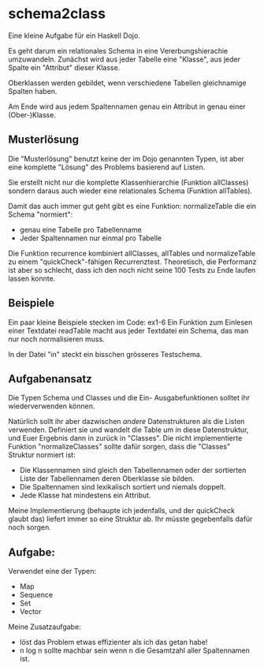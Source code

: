 # schema2class
Eine kleine Aufgabe für ein Haskell Dojo.

Es geht darum ein relationales Schema in eine Vererbungshierachie umzuwandeln.
Zunächst wird aus jeder Tabelle eine "Klasse", aus jeder Spalte ein "Attribut"
dieser Klasse.

Oberklassen werden gebildet, wenn verschiedene Tabellen gleichnamige Spalten haben.

Am Ende wird aus jedem Spaltennamen genau ein Attribut in genau einer (Ober-)Klasse.

## Musterlösung
Die "Musterlösung" benutzt keine der im Dojo genannten Typen,
ist aber eine komplette "Lösung" des Problems basierend auf Listen.

Sie erstellt nicht nur die komplette Klassenhierarchie (Funktion allClasses)
sondern daraus auch wieder eine relationales Schema (Funktion allTables).

Damit das auch immer gut geht gibt es eine Funktion: normalizeTable
die ein Schema "normiert":
- genau eine Tabelle pro Tabellenname
- Jeder Spaltennamen nur einmal pro Tabelle

Die Funktion recurrence kombiniert allClasses, allTables und normalizeTable
zu einem "quickCheck"-fähigen Recurrenztest. Theoretisch, die Performanz ist aber so schlecht, dass ich den noch nicht seine 100 Tests zu Ende laufen lassen konnte.

## Beispiele
Ein paar kleine Beispiele stecken im Code: ex1-6
Ein Funktion zum Einlesen einer Textdatei readTable macht aus jeder Textdatei ein Schema, das man nur noch normalisieren muss.

In der Datei "in" steckt ein bisschen grösseres Testschema.

## Aufgabenansatz
Die Typen Schema und Classes und die Ein- Ausgabefunktionen solltet ihr wiederverwenden können.

Natürlich sollt ihr aber dazwischen *andere* Datenstrukturen als die Listen verwenden.
Definiert sie und wandelt die Table um in diese Datenstruktur, und Euer Ergebnis dann in zurück in "Classes".
Die nicht implementierte Funktion "normalizeClasses" sollte dafür sorgen,
dass die "Classes" Struktur normiert ist:
- Die Klassennamen sind gleich den Tabellennamen oder der sortierten Liste der Tabellennamen deren Oberklasse sie bilden.
- Die Spaltennamen sind lexikalisch sortiert und niemals doppelt.
- Jede Klasse hat mindestens ein Attribut.

Meine Implementierung (behaupte ich jedenfalls, und der quickCheck glaubt das)
liefert immer so eine Struktur ab. Ihr müsste gegebenfalls dafür noch sorgen.

## Aufgabe:
Verwendet eine der Typen:
- Map
- Sequence
- Set
- Vector

Meine Zusatzaufgabe:
- löst das Problem etwas effizienter als ich das getan habe!
- n log n sollte machbar sein wenn n die Gesamtzahl aller Spaltennamen ist.
